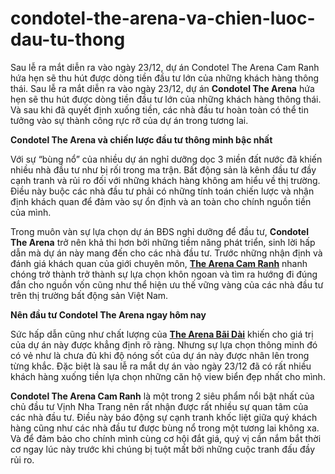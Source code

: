 # condotel-the-arena-va-chien-luoc-dau-tu-thong
Sau lễ ra mắt diễn ra vào ngày 23/12, dự án Condotel The Arena Cam Ranh hứa hẹn sẽ thu hút được dòng tiền đầu tư lớn của những khách hàng thông thái. 
Sau lễ ra mắt diễn ra vào ngày 23/12, dự án <strong>Condotel The Arena</strong> hứa hẹn sẽ thu hút được dòng tiền đầu tư lớn của những khách hàng thông thái. Và sau khi đã quyết định xuống tiền, các nhà đầu tư hoàn toàn có thể tin tưởng vào sự thành công rực rỡ của dự án trong tương lai.

<strong>Condotel The Arena và chiến lược đầu tư thông minh bậc nhất</strong>

Với sự “bùng nổ” của nhiều dự án nghỉ dưỡng dọc 3 miền đất nước đã khiến nhiều nhà đầu tư như bị rối trong ma trận. Bất động sản là kênh đầu tư đầy cạnh tranh và rủi ro đối với những khách hàng không am hiểu về thị trường. Điều này buộc các nhà đầu tư phải có những tính toán chiến lược và nhận định khách quan để đảm vào sự ổn định và an toàn cho chính nguồn tiền của mình.

Trong muôn vàn sự lựa chọn dự án BĐS nghỉ dưỡng để đầu tư, <strong>Condotel The Arena</strong> trở nên khả thi hơn bởi những tiềm năng phát triển, sinh lời hấp dẫn mà dự án này mang đến cho các nhà đầu tư. Trước những nhận định và đánh giá khách quan của giới chuyên môn, <a href="https://thearena.com.vn/" target="_blank" rel="noopener"><strong>The Arena Cam Ranh</strong></a> nhanh chóng trở thành trở thành sự lựa chọn khôn ngoan và tìm ra hướng đi đúng đắn cho nguồn vốn cũng như thể hiện ưu thế vững vàng của các nhà đầu tư trên thị trường bất động sản Việt Nam.

<strong>Nên đầu tư Condotel The Arena ngay hôm nay</strong>

Sức hấp dẫn cũng như chất lượng của <a href="https://thearena.com.vn/co-nen-chon-mua-can-ho-tai-arena-bai-dai/" target="_blank" rel="noopener"><strong>The Arena Bãi Dài</strong></a> khiến cho giá trị của dự án này được khẳng định rõ ràng. Nhưng sự lựa chọn thông minh đó có vẻ như là chưa đủ khi độ nóng sốt của dự án này được nhân lên trong từng khắc. Đặc biệt là sau lễ ra mắt dự án vào ngày 23/12 đã có rất nhiều khách hàng xuống tiền lựa chọn những căn hộ view biển đẹp nhất cho mình.

<strong>Condotel The Arena Cam Ranh</strong> là một trong 2 siêu phẩm nổi bật nhất của chủ đầu tư Vịnh Nha Trang nên rất nhận được rất nhiều sự quan tâm của các nhà đầu tư. Điều này báo động sự cạnh tranh khốc liệt giữa quý khách hàng cũng như các nhà đầu tư được bùng nổ trong một tương lai không xa. Và để đảm bảo cho chính mình cùng cơ hội đắt giá, quý vị cần nắm bắt thời cơ ngay lúc này trước khi chúng bị tuột mất bởi những cuộc tranh đấu đầy rủi ro.
